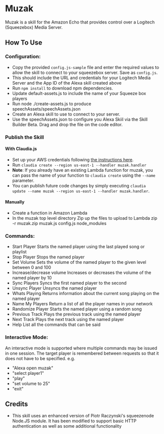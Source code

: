 Muzak
=====

Muzak is a skill for the Amazon Echo that provides control over a Logitech (Squeezebox) Media Server.

How To Use
----------

### Configuration:

* Copy the provided `config.js-sample` file and enter the required values to allow the skill to connect to your squeezebox server. Save as `config.js`.
* This should include the URL and credentials for your Logitech Media Server and the App ID of the Alexa skill created above
* Run `npm install` to download npm dependencies.
* Update default-assets.js to include the name of your Squeeze box players
* Run node ./create-assets.js to produce speechAssets/speechAssets.json
* Create an Alexa skill to use to connect to your server.
* Use the speechAssets.json to configure you Alexa Skiil via the Skill Builder Beta. Drag and drop the file on the code editor.


### Publish the Skill

#### With Claudia.js
* Set up your AWS credentials following [the instructions here](https://claudiajs.com/tutorials/installing.html#configuring-access-credentials).
* Run `claudia create --region us-east-1 --handler muzak.handler`
* **Note**: If you already have an existing Lambda function for muzak, you can pass the name of your function to `claudia create` using the `--name` parameter.
* You can publish future code changes by simply executing `claudia update --name muzak --region us-east-1 --handler muzak.handler`.


#### Manually
* Create a function in Amazon Lambda
* In the muzak top level directory Zip up the files to upload to Lambda
  zip -r muzak.zip muzak.js config.js node_modules

### Commands:

* Start Player
  Starts the named player using the last played song or playlist
* Stop Player
  Stops the named player
* Set Volume
  Sets the volume of the named player to the given level between 0 and 100
* Increase/decrease volume
  Increases or decreases the volume of the named player by 10
* Sync Players
  Syncs the first named player to the second
* Unsync Player
  Unsyncs the named player
* Whats Playing
  Returns information about the current song playing on the named player
* Name My Players
  Return a list of all the player names in your network
* Randomize Player
  Starts the named player using a random song
* Previous Track
  Plays the previous track using the named player
* Next Track
  Plays the next track using the named player
* Help
  List all the commands that can be said

### Interactive Mode:

An interactive mode is supported where multiple commands may be issued in one session. The target player is remembered between requests so that it does not have to be specified. e.g.

* "Alexa open muzak"
* "select player1"
* "play"
* "set volume to 25"
* "exit"


Credits
-------
* This skill uses an enhanced version of Piotr Raczynski's squeezenode Node.JS module. It has been modified to support basic HTTP authentication as well as some additional functionality
